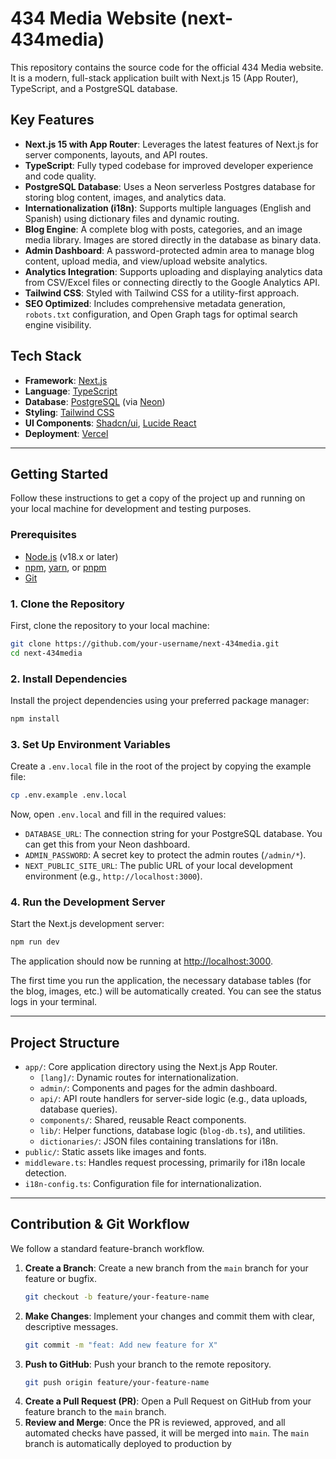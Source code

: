 # 434 Media Website (next-434media)

This repository contains the source code for the official 434 Media website. It is a modern, full-stack application built with Next.js 15 (App Router), TypeScript, and a PostgreSQL database.

## Key Features

*   **Next.js 15 with App Router**: Leverages the latest features of Next.js for server components, layouts, and API routes.
*   **TypeScript**: Fully typed codebase for improved developer experience and code quality.
*   **PostgreSQL Database**: Uses a Neon serverless Postgres database for storing blog content, images, and analytics data.
*   **Internationalization (i18n)**: Supports multiple languages (English and Spanish) using dictionary files and dynamic routing.
*   **Blog Engine**: A complete blog with posts, categories, and an image media library. Images are stored directly in the database as binary data.
*   **Admin Dashboard**: A password-protected admin area to manage blog content, upload media, and view/upload website analytics.
*   **Analytics Integration**: Supports uploading and displaying analytics data from CSV/Excel files or connecting directly to the Google Analytics API.
*   **Tailwind CSS**: Styled with Tailwind CSS for a utility-first approach.
*   **SEO Optimized**: Includes comprehensive metadata generation, `robots.txt` configuration, and Open Graph tags for optimal search engine visibility.

## Tech Stack

*   **Framework**: [Next.js](https://nextjs.org/)
*   **Language**: [TypeScript](https://www.typescriptlang.org/)
*   **Database**: [PostgreSQL](https://www.postgresql.org/) (via [Neon](https://neon.tech/))
*   **Styling**: [Tailwind CSS](https://tailwindcss.com/)
*   **UI Components**: [Shadcn/ui](https://ui.shadcn.com/), [Lucide React](https://lucide.dev/)
*   **Deployment**: [Vercel](https://vercel.com/)

---

## Getting Started

Follow these instructions to get a copy of the project up and running on your local machine for development and testing purposes.

### Prerequisites

*   [Node.js](https://nodejs.org/) (v18.x or later)
*   [npm](https://www.npmjs.com/), [yarn](https://yarnpkg.com/), or [pnpm](https://pnpm.io/)
*   [Git](https://git-scm.com/)

### 1. Clone the Repository

First, clone the repository to your local machine:

```sh
git clone https://github.com/your-username/next-434media.git
cd next-434media
```

### 2. Install Dependencies

Install the project dependencies using your preferred package manager:

```sh
npm install
```

### 3. Set Up Environment Variables

Create a `.env.local` file in the root of the project by copying the example file:

```sh
cp .env.example .env.local
```

Now, open `.env.local` and fill in the required values:

*   `DATABASE_URL`: The connection string for your PostgreSQL database. You can get this from your Neon dashboard.
*   `ADMIN_PASSWORD`: A secret key to protect the admin routes (`/admin/*`).
*   `NEXT_PUBLIC_SITE_URL`: The public URL of your local development environment (e.g., `http://localhost:3000`).

### 4. Run the Development Server

Start the Next.js development server:

```sh
npm run dev
```

The application should now be running at [http://localhost:3000](http://localhost:3000).

The first time you run the application, the necessary database tables (for the blog, images, etc.) will be automatically created. You can see the status logs in your terminal.

---

## Project Structure

*   `app/`: Core application directory using the Next.js App Router.
    *   `[lang]/`: Dynamic routes for internationalization.
    *   `admin/`: Components and pages for the admin dashboard.
    *   `api/`: API route handlers for server-side logic (e.g., data uploads, database queries).
    *   `components/`: Shared, reusable React components.
    *   `lib/`: Helper functions, database logic (`blog-db.ts`), and utilities.
    *   `dictionaries/`: JSON files containing translations for i18n.
*   `public/`: Static assets like images and fonts.
*   `middleware.ts`: Handles request processing, primarily for i18n locale detection.
*   `i18n-config.ts`: Configuration file for internationalization.

---

## Contribution & Git Workflow

We follow a standard feature-branch workflow.

1.  **Create a Branch**: Create a new branch from the `main` branch for your feature or bugfix.
    ```sh
    git checkout -b feature/your-feature-name
    ```
2.  **Make Changes**: Implement your changes and commit them with clear, descriptive messages.
    ```sh
    git commit -m "feat: Add new feature for X"
    ```
3.  **Push to GitHub**: Push your branch to the remote repository.
    ```sh
    git push origin feature/your-feature-name
    ```
4.  **Create a Pull Request (PR)**: Open a Pull Request on GitHub from your feature branch to the `main` branch.
5.  **Review and Merge**: Once the PR is reviewed, approved, and all automated checks have passed, it will be merged into `main`. The `main` branch is automatically deployed to production by